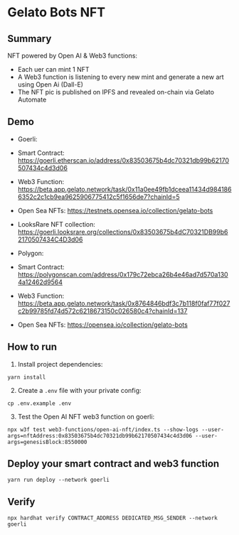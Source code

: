 # Gelato Bots NFT

## Summary

NFT powered by Open AI & Web3 functions:
- Each uer can mint 1 NFT
- A Web3 function is listening to every new mint and generate a new art using Open Ai (Dall-E)
- The NFT pic is published on IPFS and revealed on-chain via Gelato Automate

## Demo
- Goerli:
 - Smart Contract: https://goerli.etherscan.io/address/0x83503675b4dc70321db99b62170507434c4d3d06
 - Web3 Function: https://beta.app.gelato.network/task/0x11a0ee49fb1dceea11434d9841866352c2c1cb9ea9625906775412c5f1656de7?chainId=5 
 - Open Sea NFTs: https://testnets.opensea.io/collection/gelato-bots
 - LooksRare NFT collection: https://goerli.looksrare.org/collections/0x83503675b4dC70321DB99b62170507434C4D3d06

- Polygon:
 - Smart Contract: https://polygonscan.com/address/0x179c72ebca26b4e46ad7d570a1304a12462d9564
 - Web3 Function: https://beta.app.gelato.network/task/0x8764846bdf3c7b118f0faf77f027c2b99785fd74d572c6218673150c026580c4?chainId=137
 - Open Sea NFTs: https://opensea.io/collection/gelato-bots

## How to run

1. Install project dependencies:
```
yarn install
```

2. Create a `.env` file with your private config:
```
cp .env.example .env
```

3. Test the Open AI NFT web3 function on goerli:
```
npx w3f test web3-functions/open-ai-nft/index.ts --show-logs --user-args=nftAddress:0x83503675b4dc70321db99b62170507434c4d3d06 --user-args=genesisBlock:8550000
```

## Deploy your smart contract and web3 function
```
yarn run deploy --network goerli
```

## Verify
```
npx hardhat verify CONTRACT_ADDRESS DEDICATED_MSG_SENDER --network goerli
```